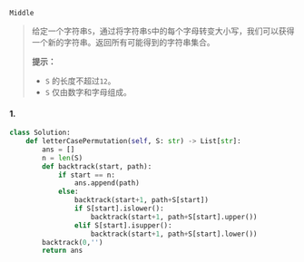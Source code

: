 `Middle`

> 给定一个字符串`S`，通过将字符串`S`中的每个字母转变大小写，我们可以获得一个新的字符串。返回所有可能得到的字符串集合。
>
>  **提示：**
>
> - `S` 的长度不超过`12`。
> - `S` 仅由数字和字母组成。

#### 1. 

```python
class Solution:
    def letterCasePermutation(self, S: str) -> List[str]:
        ans = []
        n = len(S)
        def backtrack(start, path):
            if start == n:
                ans.append(path)
            else:
                backtrack(start+1, path+S[start])
                if S[start].islower():
                    backtrack(start+1, path+S[start].upper())
                elif S[start].isupper():
                    backtrack(start+1, path+S[start].lower())
        backtrack(0,'')
        return ans
```

